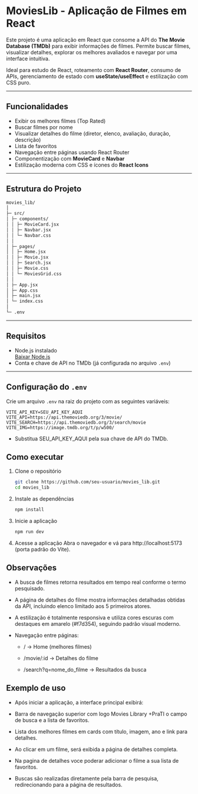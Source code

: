 # MoviesLib - Aplicação de Filmes em React

Este projeto é uma aplicação em React que consome a API do **The Movie Database (TMDb)** para exibir informações de filmes. Permite buscar filmes, visualizar detalhes, explorar os melhores avaliados e navegar por uma interface intuitiva.

Ideal para estudo de React, roteamento com **React Router**, consumo de APIs, gerenciamento de estado com **useState/useEffect** e estilização com CSS puro.

---

## Funcionalidades

-   Exibir os melhores filmes (Top Rated)
-   Buscar filmes por nome
-   Visualizar detalhes do filme (diretor, elenco, avaliação, duração, descrição)
-   Lista de favoritos
-   Navegação entre páginas usando React Router
-   Componentização com **MovieCard** e **Navbar**
-   Estilização moderna com CSS e ícones do **React Icons**

---

## Estrutura do Projeto

```bash
movies_lib/
│
├─ src/
│ ├─ components/
│ │ ├─ MovieCard.jsx
│ │ ├─ Navbar.jsx
│ │ └─ Navbar.css
│ │
│ ├─ pages/
│ │ ├─ Home.jsx
│ │ ├─ Movie.jsx
│ │ ├─ Search.jsx
│ │ ├─ Movie.css
│ │ └─ MoviesGrid.css
│ │
│ ├─ App.jsx
│ ├─ App.css
│ ├─ main.jsx
│ └─ index.css
│
└─ .env
```

---

## Requisitos

-   Node.js instalado  
    [Baixar Node.js](https://nodejs.org/)
-   Conta e chave de API no TMDb (já configurada no arquivo `.env`)

---

## Configuração do `.env`

Crie um arquivo `.env` na raiz do projeto com as seguintes variáveis:

```env
VITE_API_KEY=SEU_API_KEY_AQUI
VITE_API=https://api.themoviedb.org/3/movie/
VITE_SEARCH=https://api.themoviedb.org/3/search/movie
VITE_IMG=https://image.tmdb.org/t/p/w500/
```

-   Substitua SEU_API_KEY_AQUI pela sua chave de API do TMDb.

## Como executar

1. Clone o repositório

    ```bash
    git clone https://github.com/seu-usuario/movies_lib.git
    cd movies_lib
    ```

2. Instale as dependências

    ```bash
    npm install
    ```

3. Inicie a aplicação

    ```bash
    npm run dev
    ```

4. Acesse a aplicação
   Abra o navegador e vá para http://localhost:5173 (porta padrão do Vite).

## Observações

-   A busca de filmes retorna resultados em tempo real conforme o termo pesquisado.

-   A página de detalhes do filme mostra informações detalhadas obtidas da API, incluindo elenco limitado aos 5 primeiros atores.

-   A estilização é totalmente responsiva e utiliza cores escuras com destaques em amarelo (#f7d354), seguindo padrão visual moderno.

-   Navegação entre páginas:

    -   / → Home (melhores filmes)

    -   /movie/:id → Detalhes do filme

    -   /search?q=nome_do_filme → Resultados da busca

## Exemplo de uso

-   Após iniciar a aplicação, a interface principal exibirá:

-   Barra de navegação superior com logo Movies Library +PraTI o campo de busca e a lista de favoritos.

-   Lista dos melhores filmes em cards com título, imagem, ano e link para detalhes.

-   Ao clicar em um filme, será exibida a página de detalhes completa.

-   Na pagina de detalhes voce poderar adicionar o filme a sua lista de favoritos.

-   Buscas são realizadas diretamente pela barra de pesquisa, redirecionando para a página de resultados.
